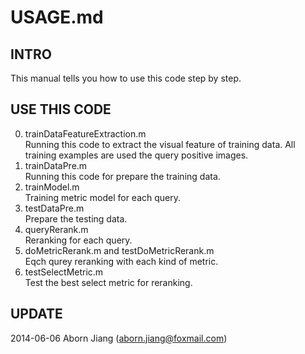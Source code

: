 USAGE.md
==========

## INTRO
This manual tells you how to use this code step by step.

## USE THIS CODE
0. trainDataFeatureExtraction.m  
Running this code to extract the visual feature of training data. All
training examples are used the query positive images.
1. trainDataPre.m  
Running this code for prepare the training data.
2. trainModel.m   
Training metric model for each query.
3. testDataPre.m  
Prepare the testing data.
4. queryRerank.m  
Reranking for each query.
5. doMetricRerank.m and testDoMetricRerank.m  
Eqch qurey reranking with each kind of metric.
6. testSelectMetric.m  
Test the best select metric for reranking.


## UPDATE
2014-06-06 Aborn Jiang (aborn.jiang@foxmail.com)
